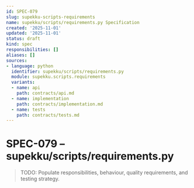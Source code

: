 ```yaml
---
id: SPEC-079
slug: supekku-scripts-requirements
name: supekku/scripts/requirements.py Specification
created: '2025-11-01'
updated: '2025-11-01'
status: draft
kind: spec
responsibilities: []
aliases: []
sources:
- language: python
  identifier: supekku/scripts/requirements.py
  module: supekku.scripts.requirements
  variants:
  - name: api
    path: contracts/api.md
  - name: implementation
    path: contracts/implementation.md
  - name: tests
    path: contracts/tests.md
---
```


# SPEC-079 – supekku/scripts/requirements.py

> TODO: Populate responsibilities, behaviour, quality requirements, and testing strategy.
